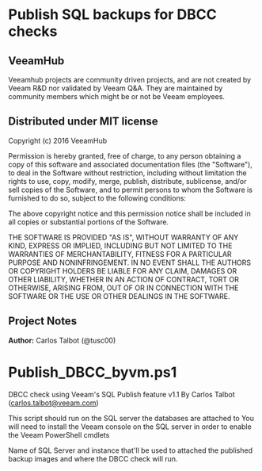 # Publish SQL backups for DBCC checks
## VeeamHub
Veeamhub projects are community driven projects, and are not created by Veeam R&D nor validated by Veeam Q&A. They are maintained by community members which might be or not be Veeam employees. 

## Distributed under MIT license
Copyright (c) 2016 VeeamHub

Permission is hereby granted, free of charge, to any person obtaining a copy of this software and associated documentation files (the "Software"), to deal in the Software without restriction, including without limitation the rights to use, copy, modify, merge, publish, distribute, sublicense, and/or sell copies of the Software, and to permit persons to whom the Software is furnished to do so, subject to the following conditions:

The above copyright notice and this permission notice shall be included in all copies or substantial portions of the Software.

THE SOFTWARE IS PROVIDED "AS IS", WITHOUT WARRANTY OF ANY KIND, EXPRESS OR IMPLIED, INCLUDING BUT NOT LIMITED TO THE WARRANTIES OF MERCHANTABILITY, FITNESS FOR A PARTICULAR PURPOSE AND NONINFRINGEMENT. IN NO EVENT SHALL THE AUTHORS OR COPYRIGHT HOLDERS BE LIABLE FOR ANY CLAIM, DAMAGES OR OTHER LIABILITY, WHETHER IN AN ACTION OF CONTRACT, TORT OR OTHERWISE, ARISING FROM, OUT OF OR IN CONNECTION WITH THE SOFTWARE OR THE USE OR OTHER DEALINGS IN THE SOFTWARE.

## Project Notes
**Author:** Carlos Talbot (@tusc00)

# Publish_DBCC_byvm.ps1
DBCC check using Veeam's SQL Publish feature v1.1
By Carlos Talbot (carlos.talbot@veeam.com)

This script should run on the SQL server the databases are attached to
You will need to install the Veeam console on the SQL server in order to enable the Veeam PowerShell cmdlets

Name of SQL Server and instance that'll be used to attached the published backup images and where the DBCC check will run.
